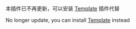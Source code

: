 本插件已不再更新，可以安装 [Template](https://github.com/czy211/template) 插件代替

No longer update, you can install [Template](https://github.com/czy211/template) instead
